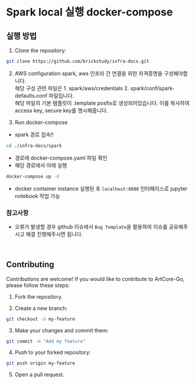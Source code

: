 # Spark local 실행 docker-compose

## 실행 방법


1. Clone the repository:

```sh
git clone https://github.com/brickstudy/infra-docs.git
```

2. AWS configuration
spark, aws 인프라 간 연결을 위한 자격증명을 구성해야합니다.<br>
해당 구성 관련 파일은 1. spark/aws/credentials 2. spark/conf/spark-defaults.conf 파일입니다.<br>
해당 파일의 기본 템플릿이 .template posfix로 생성되어있습니다. 이를 복사하여 access key, secure key를 명시해줍니다.


3. Run docker-compose

- spark 경로 접속!!

```sh
cd ./infra-docs/spark
```


- 경로에 docker-compose.yaml 파일 확인
- 해당 경로에서 아래 실행

```sh
docker-compose up -d
```
- docker container instance 실행된 후 `localhost:8888` 인터페이스로 jupyter notebook 작업 가능

### 참고사항

- 오류가 발생할 경우 github 이슈에서 `Bug Template`을 활용하여 이슈를 공유해주시고 해결 진행해주시면 됩니다.



<br>


## Contributing

Contributions are welcome! If you would like to contribute to ArtCore-Go, please follow these steps:

1. Fork the repository.

2. Create a new branch:

```sh
git checkout -b my-feature
```


3. Make your changes and commit them:

```sh
git commit -m "Add my feature"
```

4. Push to your forked repository:

```sh
git push origin my-feature
```

5. Open a pull request. 

<br>

